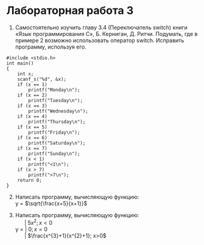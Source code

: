 # Лабораторная работа 3
 
1. Самостоятельно изучить главу 3.4 (Переключатель switch) книги «Язык программирования С», Б. Керниган, Д. Ритчи. Подумать, где в примере 2 возможно использовать оператор switch. Исправить программу, используя его. 

```
#include <stdio.h>
int main()
{
	int x;
	scanf_s("%d", &x);
	if (x == 1)
		printf("Monday\n");
	if (x == 2)
		printf("Tuesday\n");
	if (x == 3)
		printf("Wednesday\n");
	if (x == 4)
		printf("Thursday\n");
	if (x == 5)
		printf("Friday\n");
	if (x == 6)
		printf("Saturday\n");
	if (x == 7)
		printf("Sunday\n");
	if (x < 1)
		printf("<1\n");
	if (x > 7)
		printf(">7\n");
	return 0;
}
```

2. Написать программу, вычисляющую функцию:  
y = $\sqrt{\frac{x+5}{x+1}}$

3. Написать программу, вычисляющую функцию:  
    &nbsp;&nbsp;&nbsp;&nbsp;&nbsp;&nbsp;| $5x^{2}; x<0$  
y = | $0; x=0$  
    &nbsp;&nbsp;&nbsp;&nbsp;&nbsp;&nbsp;| $\frac{x^{3}+1}{x^{2}+1}; x>0$
